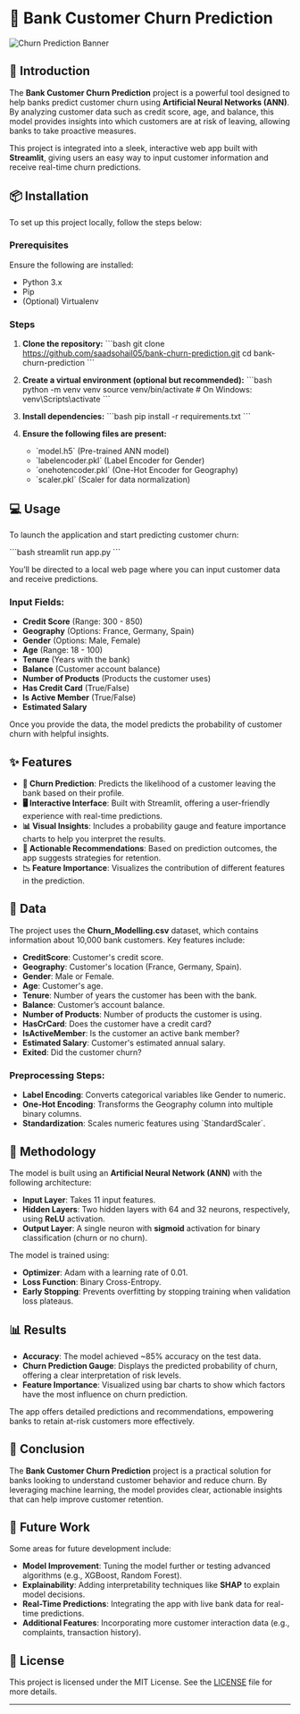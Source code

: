 
# 🏦 Bank Customer Churn Prediction

![Churn Prediction Banner](https://via.placeholder.com/1200x400.png)

## 🚀 Introduction

The **Bank Customer Churn Prediction** project is a powerful tool designed to help banks predict customer churn using **Artificial Neural Networks (ANN)**. By analyzing customer data such as credit score, age, and balance, this model provides insights into which customers are at risk of leaving, allowing banks to take proactive measures.

This project is integrated into a sleek, interactive web app built with **Streamlit**, giving users an easy way to input customer information and receive real-time churn predictions.

## 📦 Installation

To set up this project locally, follow the steps below:

### Prerequisites
Ensure the following are installed:
- Python 3.x
- Pip
- (Optional) Virtualenv

### Steps
1. **Clone the repository:**
   \`\`\`bash
   git clone https://github.com/saadsohail05/bank-churn-prediction.git
   cd bank-churn-prediction
   \`\`\`

2. **Create a virtual environment (optional but recommended):**
   \`\`\`bash
   python -m venv venv
   source venv/bin/activate   # On Windows: venv\Scripts\activate
   \`\`\`

3. **Install dependencies:**
   \`\`\`bash
   pip install -r requirements.txt
   \`\`\`

4. **Ensure the following files are present:**
   - \`model.h5\` (Pre-trained ANN model)
   - \`labelencoder.pkl\` (Label Encoder for Gender)
   - \`onehotencoder.pkl\` (One-Hot Encoder for Geography)
   - \`scaler.pkl\` (Scaler for data normalization)

## 💻 Usage

To launch the application and start predicting customer churn:

\`\`\`bash
streamlit run app.py
\`\`\`

You’ll be directed to a local web page where you can input customer data and receive predictions.

### Input Fields:
- **Credit Score** (Range: 300 - 850)
- **Geography** (Options: France, Germany, Spain)
- **Gender** (Options: Male, Female)
- **Age** (Range: 18 - 100)
- **Tenure** (Years with the bank)
- **Balance** (Customer account balance)
- **Number of Products** (Products the customer uses)
- **Has Credit Card** (True/False)
- **Is Active Member** (True/False)
- **Estimated Salary**

Once you provide the data, the model predicts the probability of customer churn with helpful insights.

## ✨ Features

- **🔮 Churn Prediction**: Predicts the likelihood of a customer leaving the bank based on their profile.
- **🖥 Interactive Interface**: Built with Streamlit, offering a user-friendly experience with real-time predictions.
- **📊 Visual Insights**: Includes a probability gauge and feature importance charts to help you interpret the results.
- **📝 Actionable Recommendations**: Based on prediction outcomes, the app suggests strategies for retention.
- **📉 Feature Importance**: Visualizes the contribution of different features in the prediction.

## 📂 Data

The project uses the **Churn_Modelling.csv** dataset, which contains information about 10,000 bank customers. Key features include:

- **CreditScore**: Customer's credit score.
- **Geography**: Customer's location (France, Germany, Spain).
- **Gender**: Male or Female.
- **Age**: Customer's age.
- **Tenure**: Number of years the customer has been with the bank.
- **Balance**: Customer’s account balance.
- **Number of Products**: Number of products the customer is using.
- **HasCrCard**: Does the customer have a credit card?
- **IsActiveMember**: Is the customer an active bank member?
- **Estimated Salary**: Customer's estimated annual salary.
- **Exited**: Did the customer churn?

### Preprocessing Steps:
- **Label Encoding**: Converts categorical variables like Gender to numeric.
- **One-Hot Encoding**: Transforms the Geography column into multiple binary columns.
- **Standardization**: Scales numeric features using \`StandardScaler\`.

## 🧠 Methodology

The model is built using an **Artificial Neural Network (ANN)** with the following architecture:

- **Input Layer**: Takes 11 input features.
- **Hidden Layers**: Two hidden layers with 64 and 32 neurons, respectively, using **ReLU** activation.
- **Output Layer**: A single neuron with **sigmoid** activation for binary classification (churn or no churn).

The model is trained using:
- **Optimizer**: Adam with a learning rate of 0.01.
- **Loss Function**: Binary Cross-Entropy.
- **Early Stopping**: Prevents overfitting by stopping training when validation loss plateaus.

## 📊 Results

- **Accuracy**: The model achieved ~85% accuracy on the test data.
- **Churn Prediction Gauge**: Displays the predicted probability of churn, offering a clear interpretation of risk levels.
- **Feature Importance**: Visualized using bar charts to show which factors have the most influence on churn prediction.

The app offers detailed predictions and recommendations, empowering banks to retain at-risk customers more effectively.

## 🏁 Conclusion

The **Bank Customer Churn Prediction** project is a practical solution for banks looking to understand customer behavior and reduce churn. By leveraging machine learning, the model provides clear, actionable insights that can help improve customer retention.

## 🔮 Future Work

Some areas for future development include:
- **Model Improvement**: Tuning the model further or testing advanced algorithms (e.g., XGBoost, Random Forest).
- **Explainability**: Adding interpretability techniques like **SHAP** to explain model decisions.
- **Real-Time Predictions**: Integrating the app with live bank data for real-time predictions.
- **Additional Features**: Incorporating more customer interaction data (e.g., complaints, transaction history).


## 📝 License

This project is licensed under the MIT License. See the [LICENSE](LICENSE) file for more details.

---
